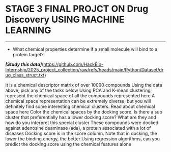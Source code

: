 # **STAGE 3 FINAL PROJCT ON Drug Discovery USING MACHINE LEARNING**
---

- What chemical properties determine if a small molecule will bind to a protein target?
  
***[Study this data]***(https://github.com/HackBio-Internship/2025_project_collection/raw/refs/heads/main/Python/Dataset/drug_class_struct.txt)

It is a chemical descriptor matrix of over 10000 compounds
Using the data above, pick any of the tasks below
Using PCA and K-mean clustering; represent the chemical space of all the compounds represented here
A chemical space representation can be extremely diverse, but you will definitely find some interesting chemical clusters. Read about chemical space here
Color the chemical spaces by the docking score.
Is there a sub cluster that preferentially has a lower docking score?
What are they and how do you interpret this special cluster
These compounds were docked against adenosine deaminase (ada), a protein associated with a lot of diseases
Docking score is in the score column.
Note that in docking, the lower the binding energy, the better
Using regression algorithms, can you predict the docking score using the chemical features alone
